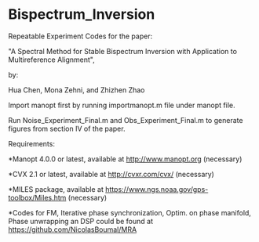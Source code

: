 # Bispectrum_Inversion
Repeatable Experiment Codes for the paper:

"A Spectral Method for Stable Bispectrum Inversion with Application to Multireference Alignment",

by:

Hua Chen, Mona Zehni, and Zhizhen Zhao

Import manopt first by running importmanopt.m file under manopt file.

Run Noise_Experiment_Final.m and Obs_Experiment_Final.m to generate figures from section IV of the paper.

Requirements:

*Manopt 4.0.0 or latest, available at http://www.manopt.org (necessary)

*CVX 2.1 or latest, available at http://cvxr.com/cvx/ (necessary)

*MILES package, available at https://www.ngs.noaa.gov/gps-toolbox/Miles.htm (necessary)

*Codes for FM, Iterative phase synchronization, Optim. on phase manifold, Phase unwrapping an DSP could be found at      https://github.com/NicolasBoumal/MRA

